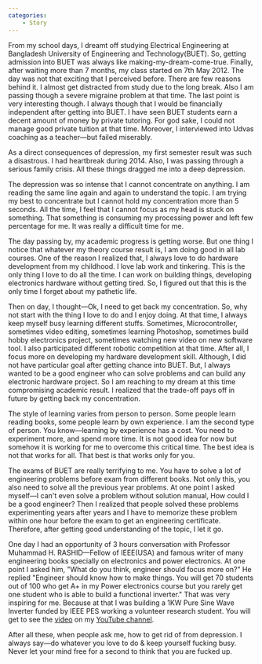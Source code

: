 ```yaml
---
categories: 
    - Story
--- 
```

 
 From my school days, I dreamt off studying Electrical Engineering at Bangladesh University of Engineering and Technology(BUET). So, getting admission into BUET was always like making-my-dream-come-true. Finally, after waiting more than 7 months, my class started on 7th May 2012. The day was not that exciting that I perceived before. There are few reasons behind it. I almost  get distracted from study due to  the long break. Also I am passing though a  severe migraine  problem at that time. The last point is very interesting though. I always though that I would be financially independent after getting into BUET.  I have seen  BUET students earn a decent amount of  money by private tutoring. For god sake, I could not  manage good private tuition at that time. Moreover, I interviewed into Udvas coaching as a teacher⁠—but failed miserably. 

As a direct consequences of depression, my first semester result was such a disastrous. I had heartbreak during 2014. Also, I was passing through a serious family crisis. All these things dragged me into a deep depression.

The depression was so intense that I cannot concentrate on anything. I am reading the same line again and again to understand the topic. I am trying my best to concentrate but I cannot hold my concentration more than 5 seconds. All the time, I feel that I cannot focus as my head is stuck on something. That something is consuming my processing power and  left few percentage for me. It was really a difficult time for me.

The day passing by, my academic progress is getting worse. But one thing I notice that whatever my theory course result is, I am doing good in all lab courses. One of the reason I realized that, I always love to do hardware development from my childhood. I love lab work and tinkering. This is the only thing I love to do all the time. I can work on building things, developing electronics hardware without getting tired. So, I figured out that this is the only time I forget about my pathetic life. 

Then on day, I thought⁠—Ok, I need to get back my concentration. So, why not start with the thing I love to do and I enjoy doing. At that time, I always keep myself busy learning different stuffs. Sometimes, Microcontroller, sometimes video editing, sometimes learning Photoshop, sometimes build hobby electronics project, sometimes watching new video on new software tool. I also participated different robotic competition at that time. After all, I focus more on developing my hardware development skill. Although, I did not have particular goal after getting chance into BUET. But, I always wanted to be a good engineer who can solve problems and can build any electronic hardware project. So I am reaching to my dream at this time compromising academic result. I realized that the trade-off pays off in future by getting back my concentration. 

The style of learning varies from person to person. Some people learn reading books, some people learn  by own experience. I am the second type of person. You know⁠—learning by experience has a cost. You need to experiment more, and spend more time. It is not good  idea for now but somehow it is working for me to overcome this critical time. The best idea is not that works for all. That best is that works only for you. 

The exams of BUET are really terrifying to me. You have to solve a lot of engineering problems before exam from different books. Not only this, you also need to solve all the previous year problems.  At one point I asked myself⁠—I  can't even solve a problem without solution manual, How could I be a good engineer? Then I realized that people solved these problems experimenting years after years and I have to memorize these problem within one hour before the exam to get an engineering certificate. Therefore, after getting good understanding of the topic, I let it go. 

 One day I had an opportunity of 3 hours conversation with Professor Muhammad H. RASHID⁠—Fellow of  IEEE(USA) and famous writer of many engineering books specially on electronics and power electronics. At one point I asked him, "What do you think, engineer should focus more on?" He replied "Engineer should know how to make things. You will get 70 students out of 100 who get A+ in my Power electronics course but you rarely get one student who is able to build a functional inverter." That was very inspiring for  me. Because at that I was building a 1KW Pure Sine Wave Inverter funded by IEEE PES working a volunteer research student. You will get to see the [video](https://www.youtube.com/watch?v=IFeKN-dwQoM&t=4s) on my [YouTube channel](https://www.youtube.com/channel/UCU6T54Uu5Mgd6NwYbnXaosA).

After all these, when people ask me, how to get rid of from depression. I always say⁠—do whatever you love to do & keep yourself fucking busy. Never let your mind free for a second to think that you are fucked up.